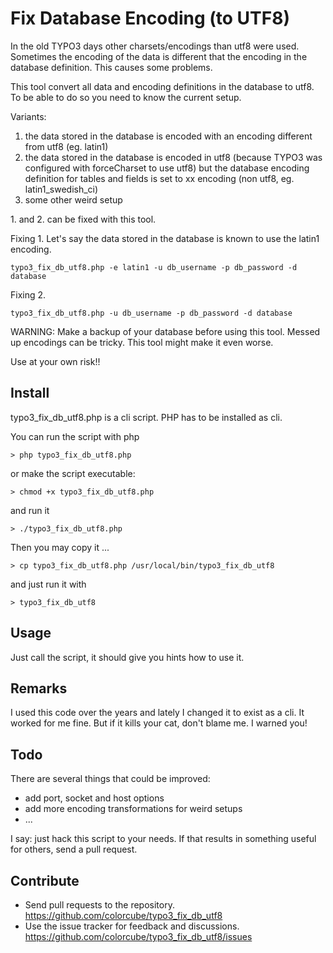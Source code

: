 # Fix Database Encoding (to UTF8)

In the old TYPO3 days other charsets/encodings than utf8 were used. 
Sometimes the encoding of the data is different that the encoding in the database definition. This causes some problems.

This tool convert all data and encoding definitions in the database to utf8. To be able to do so you need to know the current setup.

Variants:
1. the data stored in the database is encoded with an encoding different from utf8 (eg. latin1)
2. the data stored in the database is encoded in utf8 (because TYPO3 was configured with forceCharset to use utf8) 
   but the database encoding definition for tables and fields is set to xx encoding (non utf8, eg. latin1_swedish_ci)
3. some other weird setup

1\. and 2. can be fixed with this tool.

Fixing 1.
Let's say the data stored in the database is known to use the latin1 encoding. 

    typo3_fix_db_utf8.php -e latin1 -u db_username -p db_password -d database

Fixing 2. 

    typo3_fix_db_utf8.php -u db_username -p db_password -d database

WARNING: Make a backup of your database before using this tool. Messed up encodings can be tricky. This tool might make it even worse.

Use at your own risk!!

## Install

typo3_fix_db_utf8.php is a cli script. PHP has to be installed as cli.
    
You can run the script with php
    
    > php typo3_fix_db_utf8.php
        
or make the script executable:

    > chmod +x typo3_fix_db_utf8.php
    
and run it

    > ./typo3_fix_db_utf8.php
    
Then you may copy it ...

    > cp typo3_fix_db_utf8.php /usr/local/bin/typo3_fix_db_utf8
    
and just run it with 
    
    > typo3_fix_db_utf8
    
## Usage
    
Just call the script, it should give you hints how to use it.

## Remarks

I used this code over the years and lately I changed it to exist as a cli. It worked for me fine. But if it kills your cat, don't blame me. I warned you!

## Todo

There are several things that could be improved:

- add port, socket and host options
- add more encoding transformations for weird setups
- ...

I say: just hack this script to your needs. If that results in something useful for others, send a pull request. 

## Contribute

- Send pull requests to the repository. <https://github.com/colorcube/typo3_fix_db_utf8>
- Use the issue tracker for feedback and discussions. <https://github.com/colorcube/typo3_fix_db_utf8/issues>